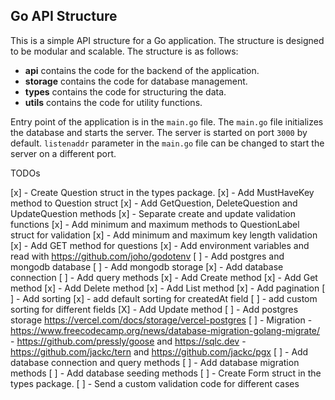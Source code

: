 ## Go API Structure
This is a simple API structure for a Go application. The structure is designed to be modular and scalable. The structure is as follows:
  - **api** contains the code for the backend of the application. 
  - **storage** contains the code for database management.
  - **types** contains the code for structuring the data.
  - **utils** contains the code for utility functions.

Entry point of the application is in the ```main.go``` file. The ```main.go``` file initializes the database and starts the server. The server is started on port ```3000``` by default. ```listenaddr``` parameter in the ```main.go``` file can be changed to start the server on a different port.


TODOs

[x] - Create Question struct in the types package.
[x] - Add MustHaveKey method to Question struct
[x] - Add GetQuestion, DeleteQuestion and UpdateQuestion methods
[x] - Separate create and update validation functions
[x] - Add minimum and maximum methods to QuestionLabel struct for validation
[x] - Add minimum and maximum key length validation
[x] - Add GET method for questions
[x] - Add environment variables and read with https://github.com/joho/godotenv
[ ] - Add postgres and mongodb database
  [ ] - Add mongodb storage
    [x] - Add database connection
    [ ] - Add query methods
      [x] - Add Create method
      [x] - Add Get method
      [x] - Add Delete method
      [x] - Add List method
        [x] - Add pagination
        [ ] - Add sorting
          [x] - add default sorting for createdAt field
          [ ] - add custom sorting for different fields
      [X] - Add Update method
  [ ] - Add postgres storage
    https://vercel.com/docs/storage/vercel-postgres
    [ ] - Migration
      - https://www.freecodecamp.org/news/database-migration-golang-migrate/
      - https://github.com/pressly/goose and https://sqlc.dev
      - https://github.com/jackc/tern and https://github.com/jackc/pgx
    [ ] - Add database connection and query methods
    [ ] - Add database migration methods
    [ ] - Add database seeding methods
[ ] - Create Form struct in the types package.
[ ] - Send a custom validation code for different cases